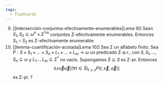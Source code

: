 ```yaml
---
tags:
  - flashcards
---
```

09. [[intersección-conjuntos-efectivamente-enumerables|Lema 9]] Sean $S_1,S_2\subseteq\omega^n\times\Sigma^{*m}$ conjuntos $\Sigma$-efectivamente enumerables. Entonces $S_1\cap S_2$ es $\Sigma$-efectivamente enumerable
10. [[lemma-cuantificación-acotada|Lema 10]] Sea $\Sigma$ un alfabeto finito. Sea $P:S\times S_1\times\dots\times S_n\times L_1\times\dots\times L_m\to\omega$ un predicado $\Sigma$-p.r., con $S,S_1,\dots,S_n\subseteq\omega$ y $L_1\dots,L_m\subseteq\Sigma^*$ no vacío.
	 Supongamos $\bar S\subseteq S$ es $\Sigma$-pr. Entonces $$\lambda x\vec x\vec\alpha\left[(\forall t\in\bar{S})_{t\leq x} P(t,\vec x,\vec\alpha)\right]$$ es $\Sigma$-pr.
?
<!--SR:!2024-07-19,4,270-->
